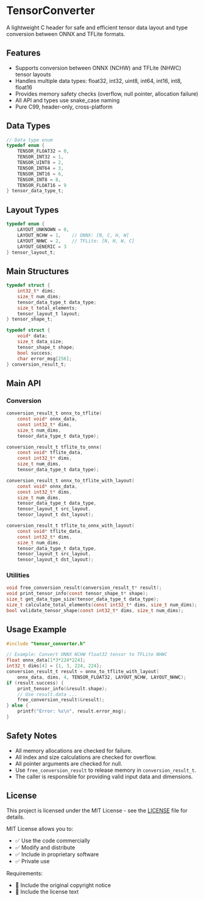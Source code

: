 # TensorConverter

A lightweight C header for safe and efficient tensor data layout and type conversion between ONNX and TFLite formats.

## Features
- Supports conversion between ONNX (NCHW) and TFLite (NHWC) tensor layouts
- Handles multiple data types: float32, int32, uint8, int64, int16, int8, float16
- Provides memory safety checks (overflow, null pointer, allocation failure)
- All API and types use snake_case naming
- Pure C99, header-only, cross-platform

## Data Types
```c
// Data type enum
typedef enum {
    TENSOR_FLOAT32 = 0,
    TENSOR_INT32 = 1,
    TENSOR_UINT8 = 2,
    TENSOR_INT64 = 3,
    TENSOR_INT16 = 6,
    TENSOR_INT8 = 8,
    TENSOR_FLOAT16 = 9
} tensor_data_type_t;
```

## Layout Types
```c
typedef enum {
    LAYOUT_UNKNOWN = 0,
    LAYOUT_NCHW = 1,    // ONNX: [N, C, H, W]
    LAYOUT_NHWC = 2,    // TFLite: [N, H, W, C]
    LAYOUT_GENERIC = 3
} tensor_layout_t;
```

## Main Structures
```c
typedef struct {
    int32_t* dims;
    size_t num_dims;
    tensor_data_type_t data_type;
    size_t total_elements;
    tensor_layout_t layout;
} tensor_shape_t;

typedef struct {
    void* data;
    size_t data_size;
    tensor_shape_t shape;
    bool success;
    char error_msg[256];
} conversion_result_t;
```

## Main API

### Conversion
```c
conversion_result_t onnx_to_tflite(
    const void* onnx_data,
    const int32_t* dims,
    size_t num_dims,
    tensor_data_type_t data_type);

conversion_result_t tflite_to_onnx(
    const void* tflite_data,
    const int32_t* dims,
    size_t num_dims,
    tensor_data_type_t data_type);

conversion_result_t onnx_to_tflite_with_layout(
    const void* onnx_data,
    const int32_t* dims,
    size_t num_dims,
    tensor_data_type_t data_type,
    tensor_layout_t src_layout,
    tensor_layout_t dst_layout);

conversion_result_t tflite_to_onnx_with_layout(
    const void* tflite_data,
    const int32_t* dims,
    size_t num_dims,
    tensor_data_type_t data_type,
    tensor_layout_t src_layout,
    tensor_layout_t dst_layout);
```

### Utilities
```c
void free_conversion_result(conversion_result_t* result);
void print_tensor_info(const tensor_shape_t* shape);
size_t get_data_type_size(tensor_data_type_t data_type);
size_t calculate_total_elements(const int32_t* dims, size_t num_dims);
bool validate_tensor_shape(const int32_t* dims, size_t num_dims);
```

## Usage Example
```c
#include "tensor_converter.h"

// Example: Convert ONNX NCHW float32 tensor to TFLite NHWC
float onnx_data[1*3*224*224];
int32_t dims[4] = {1, 3, 224, 224};
conversion_result_t result = onnx_to_tflite_with_layout(
    onnx_data, dims, 4, TENSOR_FLOAT32, LAYOUT_NCHW, LAYOUT_NHWC);
if (result.success) {
    print_tensor_info(&result.shape);
    // Use result.data ...
    free_conversion_result(&result);
} else {
    printf("Error: %s\n", result.error_msg);
}
```

## Safety Notes
- All memory allocations are checked for failure.
- All index and size calculations are checked for overflow.
- All pointer arguments are checked for null.
- Use `free_conversion_result` to release memory in `conversion_result_t`.
- The caller is responsible for providing valid input data and dimensions.

## License

This project is licensed under the MIT License - see the [LICENSE](LICENSE) file for details.

MIT License allows you to:
- ✅ Use the code commercially
- ✅ Modify and distribute
- ✅ Include in proprietary software
- ✅ Private use

Requirements:
- 📄 Include the original copyright notice
- 📄 Include the license text 